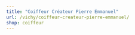 ```yaml
---
title: "Coiffeur Créateur Pierre Emmanuel"
url: /vichy/coiffeur-createur-pierre-emmanuel/
shop: coiffeur
---
```

